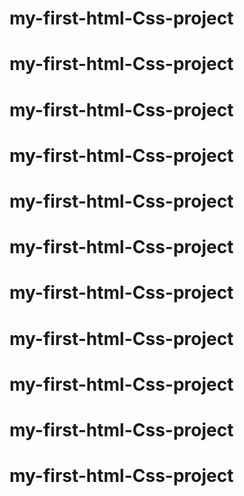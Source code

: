 # my-first-html-Css-project
# my-first-html-Css-project
# my-first-html-Css-project
# my-first-html-Css-project
# my-first-html-Css-project
# my-first-html-Css-project
# my-first-html-Css-project
# my-first-html-Css-project
# my-first-html-Css-project
# my-first-html-Css-project
# my-first-html-Css-project
